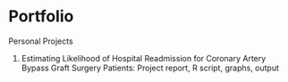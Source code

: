 # Portfolio
Personal Projects

1. Estimating Likelihood of Hospital Readmission for Coronary Artery Bypass Graft Surgery Patients: Project report, R script, graphs, output
